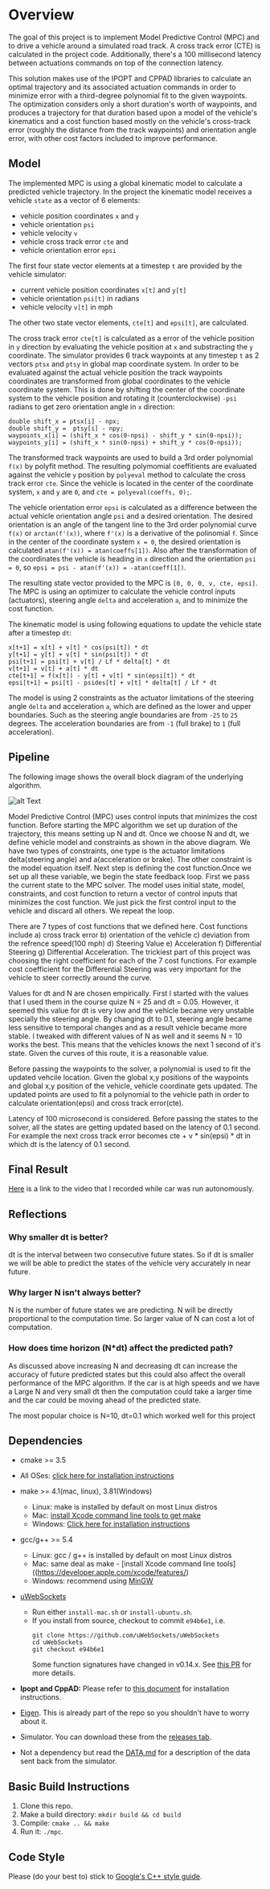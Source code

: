 # Overview

The goal of this project is to implement Model Predictive Control (MPC) and to drive a vehicle around a simulated road track. A cross track error (CTE) is calculated in the project code. Additionally, there's a 100 millisecond latency between actuations commands on top of the connection latency.

This solution makes use of the IPOPT and CPPAD libraries to calculate an optimal trajectory and its associated actuation commands in order to minimize error with a third-degree polynomial fit to the given waypoints. The optimization considers only a short duration's worth of waypoints, and produces a trajectory for that duration based upon a model of the vehicle's kinematics and a cost function based mostly on the vehicle's cross-track error (roughly the distance from the track waypoints) and orientation angle error, with other cost factors included to improve performance.

## Model

The implemented MPC is using a global kinematic model to calculate a predicted vehicle trajectory. In the project the kinematic model receives a vehicle ```state``` as a vector of 6 elements:

* vehicle position coordinates ```x``` and ```y```
* vehicle orientation ```psi```
* vehicle velocity ```v```
* vehicle cross track error ```cte``` and
* vehicle orientation error ```epsi```

The first four state vector elements at a timestep ```t``` are provided by the vehicle simulator:

* current vehicle position coordinates ```x[t]``` and ```y[t]```
* vehicle orientation ```psi[t]``` in radians
* vehicle velocity ```v[t]``` in mph

The other two state vector elements, ```cte[t]``` and ```epsi[t]```, are calculated.

The cross track error ```cte[t]``` is calculated as a error of the vehicle position in ```y``` direction by evaluating the vehicle position at ```x``` and substracting the ```y``` coordinate. The simulator provides 6 track waypoints at any timestep ```t``` as 2 vectors ```ptsx``` and ```ptsy``` in global map coordinate system. In order to be evaluated against the actual vehicle position the track waypoints coordinates are transformed from global coordinates to the vehicle coordinate system. This is done by shifting the center of the coordinate system to the vehicle position and rotating it (counterclockwise) ```-psi``` radians to get zero orientation angle in ```x``` direction:

```
double shift_x = ptsx[i] - npx;
double shift_y =  ptsy[i] - npy;
waypoints_x[i] = (shift_x * cos(0-npsi) - shift_y * sin(0-npsi));
waypoints_y[i] = (shift_x * sin(0-npsi) + shift_y * cos(0-npsi));
```

The transformed track waypoints are used to build a 3rd order polynomial ```f(x)``` by polyfit method. The resulting polymomial coeffitients are evaluated against the vehicle ```y``` position by ```polyeval``` method to calculate the cross track error ```cte```. Since the vehicle is located in the center of the coordinate system, ```x``` and ```y``` are ```0```, and 
```cte = polyeval(coeffs, 0);```.

The vehicle orientation error ```epsi``` is calculated as a difference between the actual vehicle orientation angle ```psi``` and a desired orientation. The desired orientation is an angle of the tangent line to the 3rd order polynomial curve ```f(x)``` or ```arctan(f'(x))```, where ```f'(x)``` is a derivative of the polinomial ```f```. Since in the center of the coordinate system ```x = 0```, the desired orientation is calculated ```atan(f'(x)) = atan(coeffs[1])```. Also after the transformation of the coordinates the vehicle is heading in ```x``` direction and the orientation ```psi = 0```, so ```epsi = psi - atan(f'(x)) = -atan(coeff[1])```.

The resulting state vector provided to the MPC is ```[0, 0, 0, v, cte, epsi]```. The MPC is using an optimizer to calculate the vehicle control inputs (actuators), steering angle ```delta``` and acceleration ```a```, and to minimize the cost function.

The kinematic model is using following equations to update the vehicle state after a timestep ```dt```:

```
x[t+1] = x[t] + v[t] * cos(psi[t]) * dt
y[t+1] = y[t] + v[t] * sin(psi[t]) * dt
psi[t+1] = psi[t] + v[t] / Lf * delta[t] * dt
v[t+1] = v[t] + a[t] * dt
cte[t+1] = f(x[t]) - y[t] + v[t] * sin(epsi[t]) * dt
epsi[t+1] = psi[t] - psides[t] + v[t] * delta[t] / Lf * dt
```
The model is using 2 constraints as the actuator limitations of the steering angle ```delta``` and acceleration ```a```, which are defined as the lower and upper boundaries. Such as the steering angle boundaries are from ```-25``` to ```25``` degrees. The acceleration boundaries are from ```-1``` (full brake) to ```1``` (full acceleration).

## Pipeline

The following image shows the overall block diagram of the underlying algorithm. 

![alt Text](Imgs/Dataflow.png)

Model Predictive Control (MPC) uses control inputs that minimizes the cost function. Before starting the MPC algorithm we set up duration of the trajectory, this means setting up N and dt. Once we choose N and dt, we define vehicle model and constraints as shown in the above diagram. We have two types of constraints, one type is the actuator limitations delta(steering angle) and a(acceleration or brake). The other constraint is the model equation itself. Next step is defining the cost function.Once we set up all these variable, we begin the state feedback loop. First we pass the current state to the MPC solver. The model uses initial state, model, constraints, and cost function to return a vector of control inputs that minimizes the cost function. We just pick the first control input to the vehicle and discard all others. We repeat the loop.

There are 7 types of cost functions that we defined here. Cost functions include a) cross track error b) orientation of the vehicle c) deviation from the refrence speed(100 mph) d) Steering Value e) Acceleration f) Differential Steering g) Differential Acceleration. The trickiest part of this project was choosing the right coefficient for each of the 7 cost functions. For example cost coefficient for the Differential Steering was very important for the vehicle to steer correctly around the curve.

Values for dt and N are chosen empirically. First I started with the values that I used them in the course quize N = 25 and dt = 0.05. However, it seemed this value for dt is very low and the vehicle became very unstable specially the steering angle. By changing dt to 0.1, steering angle became less sensitive to temporal changes and as a result vehicle became more stable. I tweaked with different values of N as well and it seems N = 10 works the best. This means that the vehicles knows the next 1 second of it's state. Given the curves of this route, it is a reasonable value.

Before passing the waypoints to the solver, a polynomial is used to fit the updated vehcile location. Given the global x,y positions of the waypoints and global x,y position of the vehicle, vehicle coordinate gets updated. The updated points are used to fit a polynomial to the vehicle path in order to calculate orientation(epsi) and cross track error(cte). 

Latency of 100 microsecond is considered. Before passing the states to the solver, all the states are getting updated based on the latency of 0.1 second. For example the next cross track error becomes cte + v * sin(epsi) * dt in which dt is the latency of 0.1 second.

## Final Result

[Here](https://www.youtube.com/watch?v=IRv4Z2QoJz4) is a link to the video that I recorded while car was run autonomously.

## Reflections

### Why smaller dt is better?

dt is the interval between two consecutive future states. So if dt is smaller we will be able to predict the states of the vehicle very accurately in near future.

### Why larger N isn't always better?

N is the number of future states we are predicting. N will be directly proportional to the computation time. So larger value of N can cost a lot of computation.

### How does time horizon (N*dt) affect the predicted path?

As discussed above increasing N and decreasing dt can increase the accuracy of future predicted states but this could also affect the overall performance of the MPC algorithm. If the car is at high speeds and we have a Large N and very small dt then the computation could take a larger time and the car could be moving ahead of the predicted state.

The most popular choice is N=10, dt=0.1 which worked well for this project

## Dependencies

* cmake >= 3.5
 * All OSes: [click here for installation instructions](https://cmake.org/install/)
* make >= 4.1(mac, linux), 3.81(Windows)
  * Linux: make is installed by default on most Linux distros
  * Mac: [install Xcode command line tools to get make](https://developer.apple.com/xcode/features/)
  * Windows: [Click here for installation instructions](http://gnuwin32.sourceforge.net/packages/make.htm)
* gcc/g++ >= 5.4
  * Linux: gcc / g++ is installed by default on most Linux distros
  * Mac: same deal as make - [install Xcode command line tools]((https://developer.apple.com/xcode/features/)
  * Windows: recommend using [MinGW](http://www.mingw.org/)
* [uWebSockets](https://github.com/uWebSockets/uWebSockets)
  * Run either `install-mac.sh` or `install-ubuntu.sh`.
  * If you install from source, checkout to commit `e94b6e1`, i.e.
    ```
    git clone https://github.com/uWebSockets/uWebSockets
    cd uWebSockets
    git checkout e94b6e1
    ```
    Some function signatures have changed in v0.14.x. See [this PR](https://github.com/udacity/CarND-MPC-Project/pull/3) for more details.

* **Ipopt and CppAD:** Please refer to [this document](https://github.com/udacity/CarND-MPC-Project/blob/master/install_Ipopt_CppAD.md) for installation instructions.
* [Eigen](http://eigen.tuxfamily.org/index.php?title=Main_Page). This is already part of the repo so you shouldn't have to worry about it.
* Simulator. You can download these from the [releases tab](https://github.com/udacity/self-driving-car-sim/releases).
* Not a dependency but read the [DATA.md](./DATA.md) for a description of the data sent back from the simulator.

## Basic Build Instructions

1. Clone this repo.
2. Make a build directory: `mkdir build && cd build`
3. Compile: `cmake .. && make`
4. Run it: `./mpc`.

## Code Style

Please (do your best to) stick to [Google's C++ style guide](https://google.github.io/styleguide/cppguide.html).

